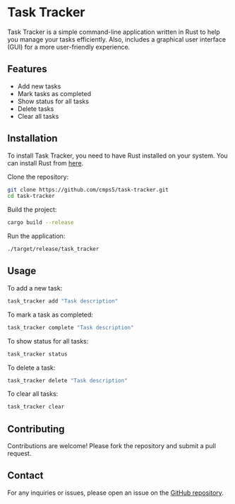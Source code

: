 # Task Tracker
Task Tracker is a simple command-line application written in Rust to help you manage your tasks efficiently.
Also, includes a graphical user interface (GUI) for a more user-friendly experience.

## Features

- Add new tasks
- Mark tasks as completed
- Show status for all tasks
- Delete tasks
- Clear all tasks

## Installation

To install Task Tracker, you need to have Rust installed on your system. You can install Rust from [here](https://www.rust-lang.org/tools/install).

Clone the repository:
```sh
git clone https://github.com/cmps5/task-tracker.git
cd task-tracker
```

Build the project:
```sh
cargo build --release
```

Run the application:
```sh
./target/release/task_tracker
```

## Usage

To add a new task:
```sh
task_tracker add "Task description"
```

To mark a task as completed:
```sh
task_tracker complete "Task description"
```

To show status for all tasks:
```sh
task_tracker status
```

To delete a task:
```sh
task_tracker delete "Task description"
```

To clear all tasks:
```sh
task_tracker clear
```

## Contributing

Contributions are welcome! Please fork the repository and submit a pull request.

## Contact

For any inquiries or issues, please open an issue on the [GitHub repository](https://github.com/cmps5/task-tracker/issues).
